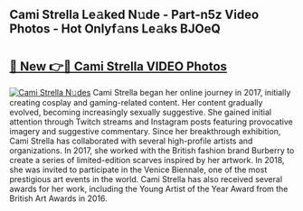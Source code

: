 ## Cami Strella Le𝚊ked N𝚞de - Part-n5z Video Photos - Hot Onlyf𝚊ns Le𝚊ks BJOeQ

# <h2><a href="http://ac38739.deff.icu/?id=Cami+Strella">🔗 New 👉🔴 Cami Strella VIDEO Photos</a></h2>

[![Cami Strella N𝚞des](https://i.imgur.com/rIISA9y.gif)](http://ac38739.deff.icu/?id=Cami+Strella)
Cami Strella began her online journey in 2017, initially creating cosplay and gaming-related content. Her content gradually evolved, becoming increasingly sexually suggestive. She gained initial attention through Twitch streams and Instagram posts featuring provocative imagery and suggestive commentary. Since her breakthrough exhibition, Cami Strella has collaborated with several high-profile artists and organizations. In 2017, she worked with the British fashion brand Burberry to create a series of limited-edition scarves inspired by her artwork. In 2018, she was invited to participate in the Venice Biennale, one of the most prestigious art events in the world. Cami Strella has also received several awards for her work, including the Young Artist of the Year Award from the British Art Awards in 2016.
